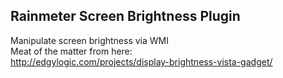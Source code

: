 Rainmeter Screen Brightness Plugin  
----------------------------------  
Manipulate screen brightness via WMI  
Meat of the matter from here:  
http://edgylogic.com/projects/display-brightness-vista-gadget/
